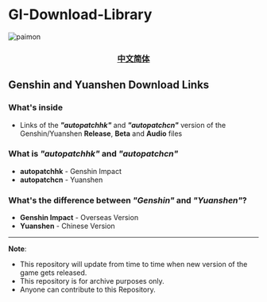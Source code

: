 # GI-Download-Library
![paimon](https://upload-static.hoyoverse.com/payment-center/2020/08/07/0ff079b16fe6f9dfbf4eeb6e88a760b6_3134491283013841501.png)
<h3 align="center">
<a href="https://github.com/Yuer-QAQ/Grasscutter-Plugin/blob/main/README.md">中文简体
</a>
</h3>

## Genshin and Yuanshen Download Links
### What's inside
* Links of the **_"autopatchhk"_** and **_"autopatchcn"_** version of the Genshin/Yuanshen **Release**, **Beta** and **Audio** files

### What is _"autopatchhk"_ and _"autopatchcn"_
* **autopatchhk** - Genshin Impact
* **autopatchcn** - Yuanshen

### What's the difference between _"Genshin"_ and _"Yuanshen"_?
* **Genshin Impact** - Overseas Version
* **Yuanshen** - Chinese Version
---
**Note**: 
* This repository will update from time to time when new version of the game gets released.
* This repository is for archive purposes only.
* Anyone can contribute to this Repository.
